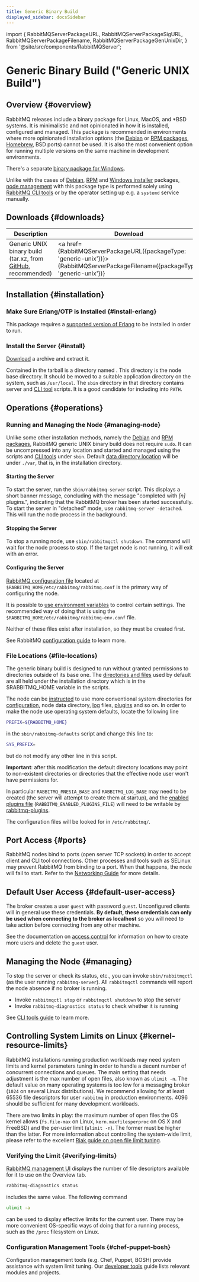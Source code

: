 ```yaml
---
title: Generic Binary Build
displayed_sidebar: docsSidebar
---
```

<!--
Copyright (c) 2005-2024 Broadcom. All Rights Reserved. The term "Broadcom" refers to Broadcom Inc. and/or its subsidiaries.

All rights reserved. This program and the accompanying materials
are made available under the terms of the under the Apache License,
Version 2.0 (the "License”); you may not use this file except in compliance
with the License. You may obtain a copy of the License at

https://www.apache.org/licenses/LICENSE-2.0

Unless required by applicable law or agreed to in writing, software
distributed under the License is distributed on an "AS IS" BASIS,
WITHOUT WARRANTIES OR CONDITIONS OF ANY KIND, either express or implied.
See the License for the specific language governing permissions and
limitations under the License.
-->

import {
  RabbitMQServerPackageURL,
  RabbitMQServerPackageSigURL,
  RabbitMQServerPackageFilename,
  RabbitMQServerPackageGenUnixDir,
} from '@site/src/components/RabbitMQServer';

# Generic Binary Build ("Generic UNIX Build")

## Overview {#overview}

RabbitMQ releases include a binary package for Linux, MacOS, and *BSD systems.
It is minimalistic and not opinionated in how it is installed, configured and managed.
This package is recommended in environments where more opinionated installation options
(the [Debian](./install-debian) or [RPM packages](./install-rpm), [Homebrew](./install-homebrew), BSD ports) cannot be used.
It is also the most convenient option for running multiple versions on the same machine
in development environments.

There's a separate [binary package for Windows](./install-windows-manual).

Unlike with the cases of [Debian](./install-debian), [RPM](./install-rpm) and [Windows installer](./install-windows) packages,
[node management](#managing-node) with this package type is performed solely using
[RabbitMQ CLI tools](./cli) or by the operator setting up e.g. a `systemd` service manually.

## Downloads {#downloads}

| Description | Download | Signature |
|-------------|----------|-----------|
| Generic UNIX binary build (tar.xz, from <a href="https://github.com/rabbitmq/rabbitmq-server/releases">GitHub</a>, recommended) | <a href={RabbitMQServerPackageURL({packageType: 'generic-unix'})}>{RabbitMQServerPackageFilename({packageType: 'generic-unix'})}</a> | <a href={RabbitMQServerPackageSigURL({packageType: 'generic-unix'})}>Signature</a> |

## Installation {#installation}

### Make Sure Erlang/OTP is Installed {#install-erlang}

This package requires a [supported version of Erlang](./which-erlang) to be installed
in order to run.

### Install the Server {#install}

[Download](#downloads) a <code><RabbitMQServerPackageFilename packageType='generic-unix'/></code> archive and extract it.

Contained in the tarball is a directory named <code><RabbitMQServerPackageGenUnixDir/></code>. This directory is the node base directory. It should be
moved to a suitable application directory on the system, such as `/usr/local`.
The `sbin` directory in that directory contains server and [CLI tool](./cli) scripts.
It is a good candidate for including into `PATH`.


## Operations {#operations}

### Running and Managing the Node {#managing-node}

Unlike some other installation methods, namely the [Debian](./install-debian) and [RPM packages](./install-rpm), RabbitMQ
generic UNIX binary build does not require `sudo`. It can be uncompressed
into any location and started and managed using the scripts and [CLI tools](./cli) under `sbin`.
Default [data directory location](./relocate) will be under `./var`,
that is, in the installation directory.

#### Starting the Server

To start the server, run the `sbin/rabbitmq-server` script. This
displays a short banner message, concluding with the message
"completed with <i>[n]</i> plugins.", indicating that the
RabbitMQ broker has been started successfully.
To start the server in "detached" mode, use
`rabbitmq-server -detached`. This will run
the node process in the background.

#### Stopping the Server

To stop a running node, use `sbin/rabbitmqctl shutdown`. The command
will wait for the node process to stop. If the target node is not running,
it will exit with an error.

#### Configuring the Server

[RabbitMQ configuration file](./configure#configuration-files) located at `$RABBITMQ_HOME/etc/rabbitmq/rabbitmq.conf`
is the primary way of configuring the node.

It is possible to [use environment variables](./configure#customise-environment) to control certain settings.
The recommended way of doing that is using the `$RABBITMQ_HOME/etc/rabbitmq/rabbitmq-env.conf` file.

Neither of these files exist after installation, so they must be created first.

See RabbitMQ [configuration guide](./configure) to learn more.

### File Locations {#file-locations}

The generic binary build is designed to run without granted
permissions to directories outside of its base one. The [directories and files](./relocate) used by default are
all held under the installation directory <code><RabbitMQServerPackageGenUnixDir/></code>
which is in the <span class="envvar">$RABBITMQ_HOME</span>
variable in the scripts.

The node can be [instructed](./relocate) to use more
conventional system directories for [configuration](./configure),
node data directory, [log](./logging) files, [plugins](./plugins) and so on.
In order to make the node use operating system defaults, locate the following line

```bash
PREFIX=${RABBITMQ_HOME}
```

in the `sbin/rabbitmq-defaults` script and
change this line to:

```bash
SYS_PREFIX=
```

but do not modify any other line in this script.

**Important**: after this modification the default directory
locations may point to non-existent directories or directories that the effective
node user won't have permissions for.

In particular `RABBITMQ_MNESIA_BASE` and
`RABBITMQ_LOG_BASE` may need to be created (the server will attempt to create them at startup), and the
[enabled plugins file](./plugins) (`RABBITMQ_ENABLED_PLUGINS_FILE`) will need
to be writable by [rabbitmq-plugins](./cli).

The configuration files will be looked for in `/etc/rabbitmq/`.


## Port Access {#ports}

RabbitMQ nodes bind to ports (open server TCP sockets) in order to accept client
and CLI tool connections. Other processes and tools such as SELinux may prevent
RabbitMQ from binding to a port. When that happens, the node will fail to start.
Refer to the [Networking Guide](./networking#ports) for more details.

## Default User Access {#default-user-access}

The broker creates a user `guest` with password
`guest`. Unconfigured clients will in general use these
credentials. <strong>By default, these credentials can only be
used when connecting to the broker as localhost</strong> so you
will need to take action before connecting from any other machine.

See the documentation on [access control](./access-control) for information on how to create more users and delete
the `guest` user.

## Managing the Node {#managing}

To stop the server or check its status, etc., you can invoke
`sbin/rabbitmqctl` (as the user running
`rabbitmq-server`). All `rabbitmqctl`
commands will report the node absence if no broker is running.

 * Invoke `rabbitmqctl stop` or `rabbitmqctl shutdown` to stop the server
 * Invoke `rabbitmq-diagnostics status` to check whether it is running

See [CLI tools guide](./cli) to learn more.


## Controlling System Limits on Linux {#kernel-resource-limits}

RabbitMQ installations running production workloads may need system
limits and kernel parameters tuning in order to handle a decent number of
concurrent connections and queues. The main setting that needs adjustment
is the max number of open files, also known as `ulimit -n`.
The default value on many operating systems is too low for a messaging
broker (`1024` on several Linux distributions). We recommend allowing
for at least 65536 file descriptors for user `rabbitmq` in
production environments. 4096 should be sufficient for many development
workloads.

There are two limits in play: the maximum number of open files the OS kernel
allows (`fs.file-max` on Linux, `kern.maxfilesperproc` on OS X and FreeBSD) and the per-user limit (`ulimit -n`).
The former must be higher than the latter.
For more information about controlling the system-wide limit,
please refer to the excellent [Riak guide on open file limit tuning](https://github.com/basho/basho_docs/blob/master/content/riak/kv/2.2.3/using/performance/open-files-limit.md).

### Verifying the Limit {#verifying-limits}

[RabbitMQ management UI](./management) displays the number of file descriptors available for it to use on the Overview tab.

```bash
rabbitmq-diagnostics status
```

includes the same value. The following command

```bash
ulimit -a
```

can be used to display effective limits for the current user. There may be more convenient
OS-specific ways of doing that for a running process, such as the `/proc` filesystem on Linux.

### Configuration Management Tools {#chef-puppet-bosh}

Configuration management tools (e.g. Chef, Puppet, BOSH) provide assistance
with system limit tuning. Our [developer tools](/client-libraries/devtools) guide
lists relevant modules and projects.
